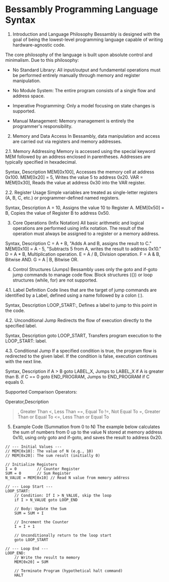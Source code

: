 # Bessambly Programming Language Syntax

1. Introduction and Language Philosophy
Bessambly is designed with the goal of being the lowest-level programming language capable of writing hardware-agnostic code.

The core philosophy of the language is built upon absolute control and minimalism. Due to this philosophy:

* No Standard Library: All input/output and fundamental operations must be performed entirely manually through memory and register manipulation.

* No Module System: The entire program consists of a single flow and address space.

* Imperative Programming: Only a model focusing on state changes is supported.

* Manual Management: Memory management is entirely the programmer's responsibility.

2. Memory and Data Access
In Bessambly, data manipulation and access are carried out via registers and memory addresses.

2.1. Memory Addressing
Memory is accessed using the special keyword MEM followed by an address enclosed in parentheses. Addresses are typically specified in hexadecimal.

Syntax,           Description
MEM[0x100],       Accesses the memory cell at address 0x100.
MEM[0x20] = 5,    Writes the value 5 to address 0x20.
VAR = MEM[0x30],  Reads the value at address 0x30 into the VAR register.

2.2. Register Usage
Simple variables are treated as single-letter registers (A, B, C, etc.) or programmer-defined named registers.

Syntax,          Description
A = 10,          Assigns the value 10 to Register A.
MEM[0x50] = B,   Copies the value of Register B to address 0x50.

3. Core Operations (Infix Notation)
All basic arithmetic and logical operations are performed using infix notation. The result of the operation must always be assigned to a register or a memory address.

Syntax,                Description
C = A + B,             "Adds A and B, assigns the result to C."
MEM[0x10] = A - 5,     "Subtracts 5 from A, writes the result to address 0x10."
D = A * B,             Multiplication operation.
E = A / B,             Division operation.
F = A & B,             Bitwise AND.
G = A | B,             Bitwise OR.

4. Control Structures (Jumps)
Bessambly uses only the goto and if-goto jump commands to manage code flow. Block structures ({}) or loop structures (while, for) are not supported.

4.1. Label Definition
Code lines that are the target of jump commands are identified by a Label, defined using a name followed by a colon (:).

Syntax,        Description
LOOP_START:,   Defines a label to jump to this point in the code.

4.2. Unconditional Jump
Redirects the flow of execution directly to the specified label.

Syntax,           Description
goto LOOP_START,  Transfers program execution to the LOOP_START: label.

4.3. Conditional Jump
If a specified condition is true, the program flow is redirected to the given label. If the condition is false, execution continues with the next line.

Syntax,                        Description
if A > B goto LABEL_X,         Jumps to LABEL_X if A is greater than B.
if C == 0 goto END_PROGRAM,    Jumps to END_PROGRAM if C equals 0.

Supported Comparison Operators:

Operator,Description
>,       Greater Than
<,       Less Than
==,      Equal To
!=,      Not Equal To
>=,      Greater Than or Equal To
<=,      Less Than or Equal To

5. Example Code (Summation from 0 to N)
The example below calculates the sum of numbers from 0 up to the value N stored at memory address 0x10, using only goto and if-goto, and saves the result to address 0x20.

```
// --- Initial Values ---
// MEM[0x10]: The value of N (e.g., 10)
// MEM[0x20]: The sum result (initially 0)

// Initialize Registers
I = 0         // Counter Register
SUM = 0       // Sum Register
N_VALUE = MEM[0x10] // Read N value from memory address

// --- Loop Start ---
LOOP_START:
    // Condition: If I > N_VALUE, skip the loop
    if I > N_VALUE goto LOOP_END

    // Body: Update the Sum
    SUM = SUM + I

    // Increment the Counter
    I = I + 1

    // Unconditionally return to the loop start
    goto LOOP_START

// --- Loop End ---
LOOP_END:
    // Write the result to memory
    MEM[0x20] = SUM

    // Terminate Program (hypothetical halt command)
    HALT
``` 
